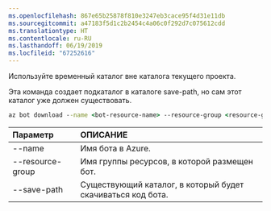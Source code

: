 ```yaml
---
ms.openlocfilehash: 867e65b25878f810e3247eb3cace95f4d31e11db
ms.sourcegitcommit: a47183f5d1c2b2454c4a06c0f292d7c075612cdd
ms.translationtype: HT
ms.contentlocale: ru-RU
ms.lasthandoff: 06/19/2019
ms.locfileid: "67252616"
---
```

Используйте временный каталог вне каталога текущего проекта. 

Эта команда создает подкаталог в каталоге save-path, но сам этот каталог уже должен существовать.

```cmd
az bot download --name <bot-resource-name> --resource-group <resource-group-name> --save-path "<path>"
```

| Параметр | ОПИСАНИЕ |
|:---|:---|
| --name | Имя бота в Azure. |
| --resource-group | Имя группы ресурсов, в которой размещен бот. |
| --save-path | Существующий каталог, в который будет скачиваться код бота. |